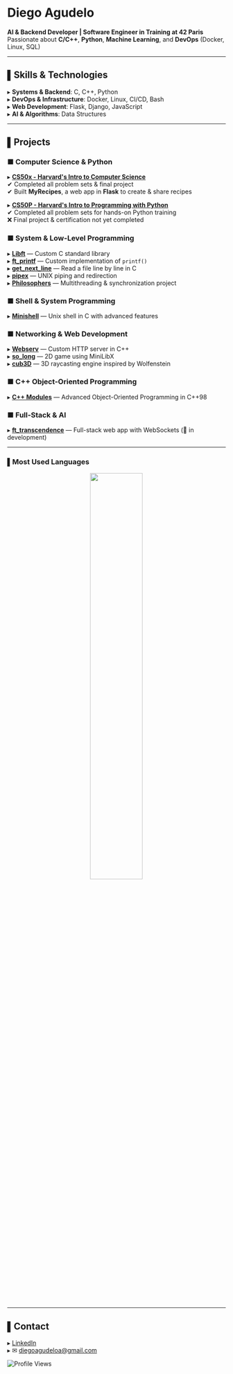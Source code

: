 # Diego Agudelo  
**AI & Backend Developer | Software Engineer in Training at 42 Paris**  
Passionate about **C/C++**, **Python**, **Machine Learning**, and **DevOps** (Docker, Linux, SQL)  

---

## ▌Skills & Technologies
▸ **Systems & Backend**: C, C++, Python  
▸ **DevOps & Infrastructure**: Docker, Linux, CI/CD, Bash  
▸ **Web Development**: Flask, Django, JavaScript  
▸ **AI & Algorithms**: Data Structures  

---

## ▌Projects  

### ■ **Computer Science & Python**
▸ [**CS50x - Harvard's Intro to Computer Science**](https://github.com/ai-dg/cs50x)  
✔ Completed all problem sets & final project  
✔ Built **MyRecipes**, a web app in **Flask** to create & share recipes  

▸ [**CS50P - Harvard's Intro to Programming with Python**](https://github.com/ai-dg/cs50p)  
✔ Completed all problem sets for hands-on Python training  
❌ Final project & certification not yet completed  

### ■ **System & Low-Level Programming**
▸ [**Libft**](https://github.com/ai-dg/libft) — Custom C standard library  
▸ [**ft_printf**](https://github.com/ai-dg/ft_printf) — Custom implementation of `printf()`  
▸ [**get_next_line**](https://github.com/ai-dg/get_next_line) — Read a file line by line in C  
▸ [**pipex**](https://github.com/ai-dg/pipex) — UNIX piping and redirection  
▸ [**Philosophers**](https://github.com/ai-dg/philosophers) — Multithreading & synchronization project  

### ■ **Shell & System Programming**
▸ [**Minishell**](https://github.com/ai-dg/minishell) — Unix shell in C with advanced features  

### ■ **Networking & Web Development**
▸ [**Webserv**](https://github.com/ai-dg/webserv_) — Custom HTTP server in C++  
▸ [**so_long**](https://github.com/ai-dg/so_long) — 2D game using MiniLibX  
▸ [**cub3D**](https://github.com/ai-dg/cub3d) — 3D raycasting engine inspired by Wolfenstein  

### ■ **C++ Object-Oriented Programming**
▸ [**C++ Modules**](https://github.com/ai-dg/cpp_modules) — Advanced Object-Oriented Programming in C++98  

### ■ **Full-Stack & AI**
▸ [**ft_transcendence**](https://github.com/ai-dg/ft_transcendence) — Full-stack web app with WebSockets (🚧 in development) 

---

### ▌Most Used Languages
<div align="center">
  <img src="https://github-readme-stats.vercel.app/api/top-langs/?username=ai-dg&langs_count=10&layout=compact&theme=tokyonight" width="49%">
</div>

---

## ▌Contact  
▸ [LinkedIn](https://www.linkedin.com/in/diego-agudelo-35a378130/)  
▸ ✉ diegoagudeloa@gmail.com  

![Profile Views](https://komarev.com/ghpvc/?username=ai-dg&color=blue)


<!--
**ai-dg/ai-dg** is a ✨ _special_ ✨ repository because its `README.md` (this file) appears on your GitHub profile.

Here are some ideas to get you started:

- 🔭 I’m currently working on ...
- 🌱 I’m currently learning ...
- 👯 I’m looking to collaborate on ...
- 🤔 I’m looking for help with ...
- 💬 Ask me about ...
- 📫 How to reach me: ...
- 😄 Pronouns: ...
- ⚡ Fun fact: ...
# 👋 Hello, I'm Diego!

💻 **AI & Backend Developer** | **Software Engineer in Training at 42 Paris**  
🚀 Passionate about **C/C++**, **Python**, and **DevOps** (Docker, Linux, SQL)  

---

## 🛠 My Skills:
🔹 **Systems & Backend Programming**: C, C++, Python  
🔹 **DevOps & Infrastructure**: Docker, Linux, CI/CD, Bash  
🔹 **Web Development**: Flask, Django, JavaScript  
🔹 **AI & Algorithms**: Machine Learning, Data Structures  

---

## 📌 My Projects:
### 🔥 **Low-Level Programming & System**
- 📚 **[Libft](https://github.com/ai-dg/libft)** → Custom C standard library  
- 🖨 **[ft_printf](https://github.com/ai-dg/ft_printf)** → Custom implementation of `printf()`  
- 📄 **[get_next_line](https://github.com/ai-dg/get_next_line)** → Read a file line by line in C  
- 🏗 **[push_swap](https://github.com/ai-dg/push_swap)** → Sorting algorithm with the fewest moves  
- 🔀 **[pipex](https://github.com/ai-dg/pipex)** → Pipe and redirection handling in UNIX  
- 🧵 **[Philosophers](https://github.com/ai-dg/philosophers)** → Multithreading synchronization project  

### 🖥 **Shell & System Programming**
- 🐚 **[Minishell](https://github.com/ai-dg/minishell)** → Unix shell in C with advanced features  

### 🌐 **Networking & Web Development**
- 🌍 **[Webserv](https://github.com/ai-dg/webserv_)** → HTTP server in C++  
- 🎮 **[so_long](https://github.com/ai-dg/so_long)** → 2D game using MiniLibX  
- 🕹 **[cub3D](https://github.com/ai-dg/cub3d)** → 3D raycasting engine inspired by Wolfenstein  

### 🚀 **C++ Object-Oriented Programming**
- 🎯 **[C++ Modules](https://github.com/ai-dg/cpp_modules)** → Advanced Object-Oriented Programming in C++98  

### ⚡ **Full-Stack & AI**
- 🏗 **[ft_transcendence](https://github.com/ai-dg/ft_transcendence)** → Full-stack web app with WebSockets  

---

### 🔥 **Most Used Languages**
<p align="center">
  <img src="https://github-readme-stats.vercel.app/api/top-langs/?username=ai-dg&langs_count=10&layout=compact&theme=radical" width="49%">
</p>

---

## 📫 Reach Me At:
[![LinkedIn](https://img.shields.io/badge/-LinkedIn-blue?style=flat-square&logo=linkedin&logoColor=white)](https://www.linkedin.com/in/diego-agudelo-35a378130/)  
✉️ **diegoagudeloa@gmail.com**  

![Profile Views](https://komarev.com/ghpvc/?username=ai-dg&color=blue)

-->
